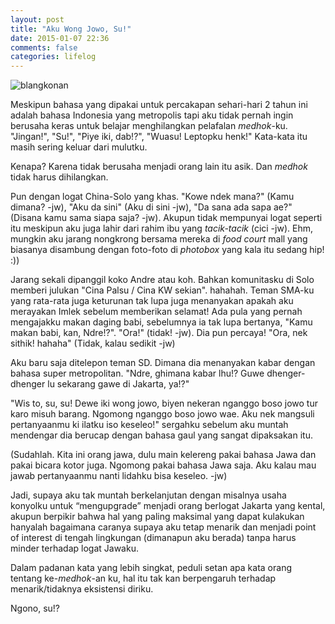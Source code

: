 ```yaml
---
layout: post
title: "Aku Wong Jowo, Su!"
date: 2015-01-07 22:36
comments: false
categories: lifelog
---
```

![blangkonan](https://s3.amazonaws.com/pushbullet-uploads/ujBPePxiUxM-ziIpX9zMxzmXM5V6iOeIgb2rtmayPRSL/IMG_2472.JPG
 "Adimas Andre")

Meskipun bahasa yang dipakai untuk percakapan sehari-hari 2 tahun ini adalah bahasa Indonesia yang metropolis tapi aku tidak pernah ingin berusaha keras untuk belajar menghilangkan pelafalan *medhok*-ku. "Jingan!", "Su!", "Piye iki, dab!?", "Wuasu! Leptopku henk!" Kata-kata itu masih sering keluar dari mulutku. 

Kenapa? Karena tidak berusaha menjadi orang lain itu asik. Dan *medhok* tidak harus dihilangkan. 

Pun dengan logat China-Solo yang khas. "Kowe ndek mana?" (Kamu dimana? -jw), "Aku da sini" (Aku di sini -jw), "Da sana ada sapa ae?" (Disana kamu sama siapa saja? -jw). Akupun tidak mempunyai logat seperti itu meskipun aku juga lahir dari rahim ibu yang *tacik-tacik* (cici -jw). Ehm, mungkin aku jarang nongkrong bersama mereka di *food court* mall yang biasanya disambung dengan foto-foto di *photobox* yang kala itu sedang hip! :))

Jarang sekali dipanggil koko Andre atau koh. Bahkan komunitasku di Solo memberi julukan "Cina Palsu / Cina KW sekian". hahahah. Teman SMA-ku yang rata-rata juga keturunan tak lupa juga menanyakan apakah aku merayakan Imlek sebelum memberikan selamat! Ada pula yang pernah mengajakku makan daging babi, sebelumnya ia tak lupa bertanya, "Kamu makan babi, kan, Ndre!?". "Ora!" (tidak! -jw). Dia pun percaya! "Ora, nek sithik! hahaha" (Tidak, kalau sedikit -jw)

Aku baru saja ditelepon teman SD. Dimana dia menanyakan kabar dengan bahasa super metropolitan. "Ndre, ghimana kabar lhu!? Guwe dhenger-dhenger lu sekarang gawe di Jakarta, ya!?"

"Wis to, su, su! Dewe iki wong jowo, biyen nekeran nganggo boso jowo tur karo misuh barang. Ngomong nganggo boso jowo wae. Aku nek mangsuli pertanyaanmu ki ilatku iso keseleo!" sergahku sebelum aku muntah mendengar dia berucap dengan bahasa gaul yang sangat dipaksakan itu.

(Sudahlah. Kita ini orang jawa, dulu main kelereng pakai bahasa Jawa dan pakai bicara kotor juga. Ngomong pakai bahasa Jawa saja. Aku kalau mau jawab pertanyaanmu nanti lidahku bisa keseleo. -jw)

Jadi, supaya aku tak muntah berkelanjutan dengan misalnya usaha konyolku untuk “mengupgrade” menjadi orang berlogat Jakarta yang kental, akupun berpikir bahwa hal yang paling maksimal yang dapat kulakukan hanyalah bagaimana caranya supaya aku tetap menarik dan menjadi point of interest di tengah lingkungan (dimanapun aku berada) tanpa harus minder terhadap logat Jawaku.

Dalam padanan kata yang lebih singkat, peduli setan apa kata orang tentang ke-*medhok*-an ku, hal itu tak kan berpengaruh terhadap menarik/tidaknya eksistensi diriku.

Ngono, su!?

